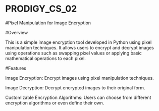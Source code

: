 # PRODIGY_CS_02

#Pixel Manipulation for Image Encryption

#Overview

This is a simple image encryption tool developed in Python using pixel manipulation techniques. It allows users to encrypt and decrypt images using operations such as swapping pixel values or applying basic mathematical operations to each pixel.

#Features

Image Encryption: Encrypt images using pixel manipulation techniques.

Image Decryption: Decrypt encrypted images to their original form.

Customizable Encryption Algorithms: Users can choose from different encryption algorithms or even define their own.
